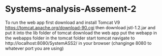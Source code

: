 # Systems-analysis-Assement-2
To run the web app first download and install Tomcat V9
https://tomcat.apache.org/download-90.cgi
then download jstl-1.2.jar and put it into the lib folder of tomcat
download the web app
put the webapp in the webapps folder in the tomcat folder
start tomcat
navigate to http://localhost:8080/SystemASS2/ in your browser (changinge 8080 to whatever port you are using)
